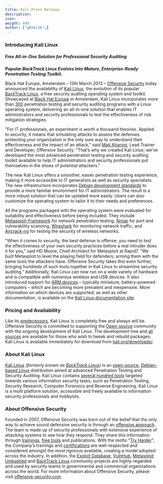 ```yaml
---
title: Kali Press Release
description:
icon:
weight: 449
author: ["g0tmi1k",]
---
```


### Introducing Kali Linux

##### Free All-in-One Solution for Professional Security Auditing

**_Popular BackTrack Linux Evolves Into Mature, Enterprise-Ready Penetration Testing Toolkit._**

Black Hat Europe, Amsterdam – 13th March 2013 – [Offensive Security](https://www.offensive-security.com/) today announced the availability of [Kali Linux](https://www.offensive-security.com/kali-linux/kali-linux-released/), the evolution of its popular [BackTrack Linux](https://www.backtrack-linux.org/), a free security auditing operating system and toolkit. Showcased at [Black Hat Europe](https://www.blackhat.com/eu-13/) in Amsterdam, Kali Linux incorporates more than [300](/docs/policy/kali-linux-relationship-with-debian/) penetration testing and security auditing programs with a Linux operating system, delivering an all-in-one solution that enables IT administrators and security professionals to test the effectiveness of risk mitigation strategies.

"For IT professionals, an experiment is worth a thousand theories. Applied to security, it means that simulating attacks to assess the defenses protecting your organization is the only sure way to understand their effectiveness and the impact of an attack," said [Mati Aharoni](/about-us/), Lead Trainer and Developer, Offensive Security. "That’s why we created Kali Linux; we’ve developed the most advanced penetration testing and security auditing toolkit available to help IT administrators and security professionals put themselves in the shoes of potential attackers."

The new Kali Linux offers a smoother, easier penetration testing experience, making it more accessible to IT generalists as well as security specialists. The new infrastructure incorporates [Debian development standards](/docs/policy/kali-linux-relationship-with-debian/) to provide a more familiar environment for IT administrators. The result is a more robust solution that can be updated more easily. Users can also customize the operating system to tailor it to their needs and preferences.

All the programs packaged with the operating system were evaluated for suitability and effectiveness before being included. They include [Metasploit-Framework](https://www.kali.org/tools/metasploit-framework/) for network penetration testing, [Nmap](https://www.kali.org/tools/nmap/) for port and vulnerability scanning, [Wireshark](https://www.kali.org/tools/wireshark/) for monitoring network traffic, and [Aircrack-ng](https://www.kali.org/tools/aircrack-ng/) for testing the security of wireless networks.

"When it comes to security, the best defense is offense; you need to test the effectiveness of your own security practices before a real intruder does it for you," said HD Moore, Chief Architect for Metasploit at Rapid7. "We built Metasploit to level the playing field for defenders; arming them with the same tools the attackers have. Offensive Security takes this even further, bringing hundreds of such tools together in Kali Linux to streamline security auditing." Additionally, Kali Linux can now run on a wide variety of hardware and is compatible with numerous wireless and USB devices. It also introduced support for [ARM devices](/docs/arm/) – typically miniature, battery-powered computers – which are becoming more prevalent and inexpensive. More information on which devices are supported, as well as other documentation, is available on the [Kali Linux documentation site](/docs/).

### Pricing and Availability

Like its [predecessors](/docs/introduction/kali-linux-history/), Kali Linux is completely free and always will be. Offensive Security is committed to supporting the [Open-source](/docs/policy/kali-linux-open-source-policy/) community with the ongoing development of Kali Linux. The development tree and [all sources](https://gitlab.com/kalilinux) are available for those who wish to tweak and rebuild packages. Kali Linux is available immediately for download from [kali.org/downloads/](/downloads/).

### About Kali Linux

<!-- From "What Is Kali Linux" -->
[Kali Linux](/) _(formerly known as [BackTrack Linux](https://www.backtrack-linux.org/))_ is an [open-source](/docs/policy/kali-linux-open-source-policy/), [Debian-based Linux](/docs/policy/kali-linux-relationship-with-debian/) distribution aimed at advanced Penetration Testing and Security Auditing. Kali Linux contains [several hundred tools](/docs/policy/penetration-testing-tools-policy/) targeted towards various information security tasks, such as Penetration Testing, Security Research, Computer Forensics and Reverse Engineering. Kali Linux is a multi platform solution, accessible and freely available to information security professionals and hobbyists.

### About Offensive Security

Founded in 2007, Offensive Security was born out of the belief that the only way to achieve sound defensive security is through an [offensive approach](https://www.offensive-security.com/penetration-testing/). The team is made up of security professionals with extensive experience of attacking systems to see how they respond. They share this information through [trainings](https://www.offensive-security.com/courses-and-certifications/), [free tools](https://www.offensive-security.com/community-projects/) and publications. With the motto "[Try Harder](https://www.offensive-security.com/offsec/say-try-harder/)", the Company’s trainings and [certifications](https://www.offensive-security.com/courses-and-certifications/) are well-respected and considered amongst the most rigorous available, creating a model adopted across the industry. In addition, the [Exploit Database](https://www.exploit-db.com/), [VulnHub](https://www.vulnhub.com/), [Metasploit Unleashed](https://www.offensive-security.com/metasploit-unleashed/) and [BackTrack Linux](https://www.backtrack-linux.org/) community projects are highly-regarded and used by security teams in governmental and commercial organizations across the world. For more information about Offensive Security, please visit [offensive-security.com](https://www.offensive-security.com/).

